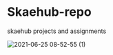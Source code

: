# Skaehub-repo
skaehub projects and assignments

![2021-06-25 08-52-55 (1)](https://user-images.githubusercontent.com/60597568/123377853-fc516180-d594-11eb-8baa-4166a9e3710e.gif)
